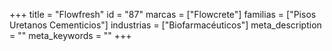 +++
title = "Flowfresh"
id = "87"
marcas = ["Flowcrete"]
familias = ["Pisos Uretanos Cementicios"]
industrias = ["Biofarmacéuticos"]
meta_description = ""
meta_keywords = ""
+++
